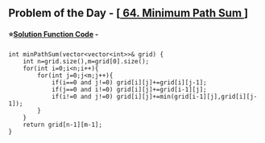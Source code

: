 ## Problem of the Day - [<a href="https://leetcode.com/problems/minimum-path-sum/description/"> 64. Minimum Path Sum </a>]


#### ⭐<ins>Solution Function Code</ins> -

    int minPathSum(vector<vector<int>>& grid) {
        int n=grid.size(),m=grid[0].size();
        for(int i=0;i<n;i++){
            for(int j=0;j<m;j++){
                if(i==0 and j!=0) grid[i][j]+=grid[i][j-1];
                if(j==0 and i!=0) grid[i][j]+=grid[i-1][j];
                if(i!=0 and j!=0) grid[i][j]+=min(grid[i-1][j],grid[i][j-1]);
            }
        }
        return grid[n-1][m-1];
    }
